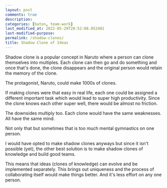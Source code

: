 ```yaml
---
layout: post
comments: true
description: 
categories: [baton, team-work]
last_modified_at: 2022-05-29T20:52:08.052481
last-modified-purpose:
permalink: /shadow-clones/
title: Shadow Clone of Ideas
---
```


Shadow clone is a popular concept in Naruto where a person can clone themselves into multiples. Each clone can then go and do something and once that's done, the clone disappears and the original person would retain the memory of the clone.

The protagonist, Naruto, could make 1000s of clones.

If making clones were that easy in real life, each one could be assigned a different important task which would lead to super high productivity. Since the clone knows each other super well, there would be almost no friction.

The downsides multiply too. Each clone would have the same weaknesses. All have the same mind.

Not only that but sometimes that is too much mental gymnastics on one person.

I would have opted to make shadow clones anyways but since it isn't possible (yet), the other best solution is to make shadow clones of knowledge and build good teams.

This means that ideas (clones of knowledge) can evolve and be implemented separately. This brings out uniqueness and the process of collaborating itself would make things better. And it's less effort on any one person.
